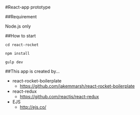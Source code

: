 #React-app prototype

##Requirement

Node.js only 

##How to start

```
cd react-rocket
```

```
npm install
```

```
gulp dev
```

##This app is created by...

+ react-rocket-boilerplate
  + https://github.com/jakemmarsh/react-rocket-boilerplate
+ react-redux
  + https://github.com/reactjs/react-redux
+ EJS
  + http://ejs.co/